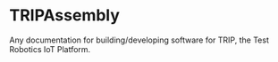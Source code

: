 # TRIPAssembly
Any documentation for building/developing software for TRIP, the Test Robotics IoT Platform.
